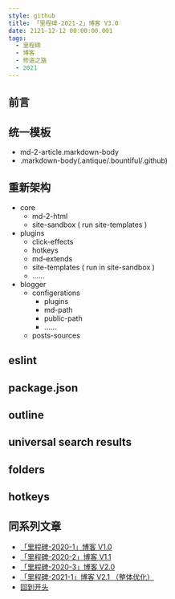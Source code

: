 ```yaml
---
style: github
title: 「里程碑-2021-2」博客 V3.0
date: 2121-12-12 00:00:00.001
tags:
  - 里程碑
  - 博客
  - 修道之路
  - 2021
---
```


## 前言

> 

## 统一模板

- md-2-article.markdown-body
- .markdown-body(.antique/.bountiful/.github)

## 重新架构

- core 
  - md-2-html
  - site-sandbox ( run site-templates )
- plugins
  - click-effects
  - hotkeys
  - md-extends
  - site-templates ( run in site-sandbox )
  - ……
- blogger
  - configerations
    - plugins
    - md-path
    - public-path
    - ……
  - posts-sources

## eslint

## package.json

## outline

## universal search results

## folders

## hotkeys

## 同系列文章

- [「里程碑-2020-1」博客 V1.0](post:Milestone-2020-1)
- [「里程碑-2020-2」博客 V1.1](post:Milestone-2020-2)
- [「里程碑-2020-3」博客 V2.0](post:Milestone-2020-3)
- [「里程碑-2021-1」博客 V2.1 （整体优化）](post:Milestone-2021-1)
- [回到开头](scroll-to-the-very-top)

